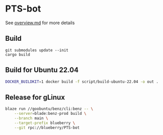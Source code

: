 # PTS-bot

See [overview.md](doc/overview.md) for more details

## Build

```
git submodules update --init
cargo build
```

## Build for Ubuntu 22.04

```bash
DOCKER_BUILDKIT=1 docker build -f script/build-ubuntu-22.04 -o out .
```

## Release for gLinux

```bash
blaze run //goobuntu/benz/cli:benz -- \
    --server=blade:benz-prod build \
    --branch main \
    --target-prefix blueberry \
    --git rpc://blueberry/PTS-bot
```
